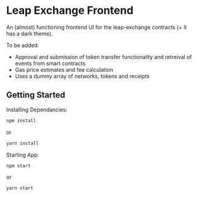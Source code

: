 # Leap Exchange Frontend


An (almost) functioning frontend UI for the leap-exchange contracts (+ it has a dark theme).

To be added:
- Approval and submission of token transfer functionality and retreival of events from smart contracts
- Gas price estimates and fee calculation
- Uses a dummy array of networks, tokens and receipts

## Getting Started

Installing Dependancies:

```bash
npm install
```
or
```bash
yarn install
```

Starting App:

```bash
npm start
```
or
```bash
yarn start
```
